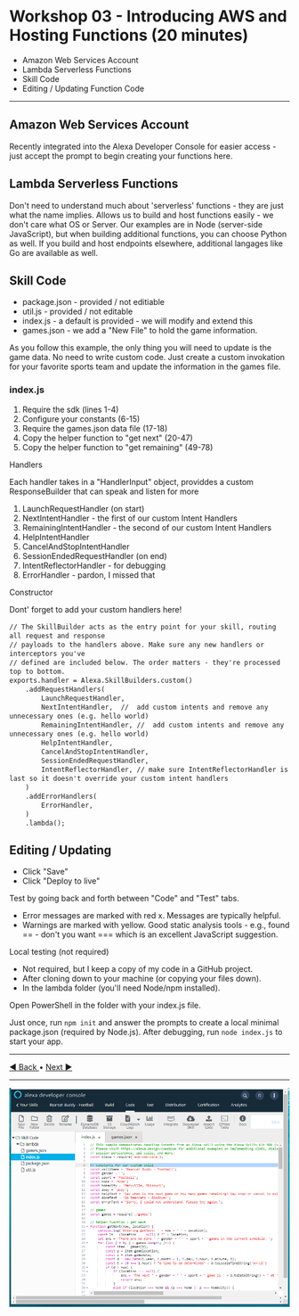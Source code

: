 # Workshop 03 - Introducing AWS and Hosting Functions (20 minutes)

   - Amazon Web Services Account
   - Lambda Serverless Functions
   - Skill Code 
   - Editing / Updating Function Code

---

## Amazon Web Services Account

Recently integrated into the Alexa Developer Console for easier access - just accept the prompt to begin creating your functions here.

## Lambda Serverless Functions

Don't need to understand much about 'serverless' functions - they are just what the name implies. 
Allows us to build and host functions easily - we don't care what OS or Server. 
Our examples are in Node (server-side JavaScript), but when building additional functions, you can choose Python as well. 
If you build and host endpoints elsewhere, additional langages like Go are available as well. 

## Skill Code

- package.json - provided / not editiable
- util.js - provided / not editable
- index.js - a default is provided - we will modify and extend this
- games.json - we add a "New File" to hold the game information. 

As you follow this example, the only thing you will need to update is the game data. 
No need to write custom code. 
Just create a custom invokation for your favorite sports team and update the information in the games file. 

### index.js

1. Require the sdk (lines 1-4)
2. Configure your constants (6-15)
3. Require the games.json data file (17-18)
4. Copy the helper function to "get next" (20-47)
5. Copy the helper function to "get remaining" (49-78)

Handlers

Each handler takes in a "HandlerInput" object, providdes a custom ResponseBuilder that can speak and listen for more

1. LaunchRequestHandler (on start)
2. NextIntentHandler - the first of our custom Intent Handlers
3. RemainingIntentHandler - the second of our custom Intent Handlers
4. HelpIntentHandler
5. CancelAndStopIntentHandler
6. SessionEndedRequestHandler (on end)
7. IntentReflectorHandler - for debugging
8. ErrorHandler - pardon, I missed that

Constructor

Dont' forget to add your custom handlers here! 

```Node
// The SkillBuilder acts as the entry point for your skill, routing all request and response
// payloads to the handlers above. Make sure any new handlers or interceptors you've
// defined are included below. The order matters - they're processed top to bottom.
exports.handler = Alexa.SkillBuilders.custom()
    .addRequestHandlers(
        LaunchRequestHandler,
        NextIntentHandler,  //  add custom intents and remove any unnecessary ones (e.g. hello world)
        RemainingIntentHandler, //  add custom intents and remove any unnecessary ones (e.g. hello world)
        HelpIntentHandler,
        CancelAndStopIntentHandler,
        SessionEndedRequestHandler,
        IntentReflectorHandler, // make sure IntentReflectorHandler is last so it doesn't override your custom intent handlers
    )
    .addErrorHandlers(
        ErrorHandler,
    )
    .lambda();
```

## Editing / Updating

- Click "Save"
- Click "Deploy to live"

Test by going back and forth between "Code" and "Test" tabs.

- Error messages are marked with red x. Messages are typically helpful. 
- Warnings are marked with yellow. Good static analysis tools - e.g., found == - don't you want === which is an excellent JavaScript suggestion.

Local testing (not required)

- Not required, but I keep a copy of my code in a GitHub project. 
- After cloning down to your machine (or copying your files down).
- In the lambda folder (you'll need Node/npm installed).

Open PowerShell in the folder with your index.js file. 

Just once, run ```npm init``` and answer the prompts to create a local minimal package.json (required by Node.js).
After debugging, run ```node index.js``` to start your app.

---

[:arrow_backward: Back ](./workshop-02.md) • [ Next :arrow_forward:](./workshop-04.md)

---

![Alexa Developer Console - Code Tab](./images/alexa-developer-console-code-tab.PNG)
